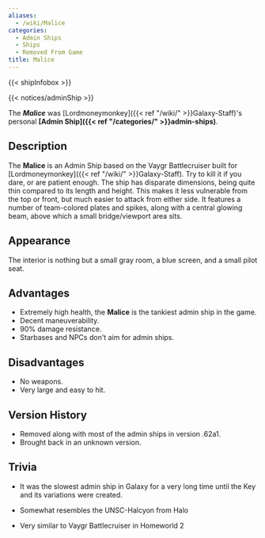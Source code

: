 ```yaml
---
aliases:
  - /wiki/Malice
categories:
  - Admin Ships
  - Ships
  - Removed From Game
title: Malice
---
```


{{< shipInfobox >}}

{{< notices/adminShip >}}

The **_Malice_** was [Lordmoneymonkey]({{< ref "/wiki/" >}}Galaxy-Staff)'s personal **[Admin Ship]({{< ref "/categories/" >}}admin-ships)**.

## Description

The **Malice** is an Admin Ship based on the Vaygr Battlecruiser built for [Lordmoneymonkey]({{< ref "/wiki/" >}}Galaxy-Staff). Try to kill it if you dare, or are patient enough. The ship has disparate dimensions, being quite thin compared to its length and height. This makes it less vulnerable from the top or front, but much easier to attack from either side. It features a number of team-colored plates and spikes, along with a central glowing beam, above which a small bridge/viewport area sits.

## Appearance

The interior is nothing but a small gray room, a blue screen, and a small pilot seat.

## Advantages

- Extremely high health, the **Malice** is the tankiest admin ship in the game.
- Decent maneuverability.
- 90% damage resistance.
- Starbases and NPCs don't aim for admin ships.

## Disadvantages

- No weapons.
- Very large and easy to hit.

## Version History

- Removed along with most of the admin ships in version .62a1.
- Brought back in an unknown version.

## Trivia

- It was the slowest admin ship in Galaxy for a very long time until the Key and its variations were created.

- Somewhat resembles the UNSC-Halcyon from Halo

<!-- -->

- Very similar to Vaygr Battlecruiser in Homeworld 2
